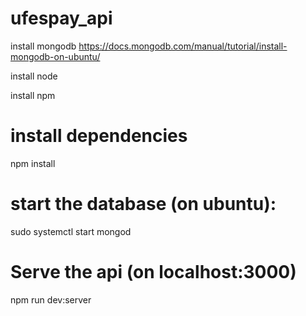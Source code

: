 # ufespay_api

install mongodb https://docs.mongodb.com/manual/tutorial/install-mongodb-on-ubuntu/

install node

install npm

# install dependencies

npm install

# start the database (on ubuntu):

sudo systemctl start mongod

# Serve the api (on localhost:3000)

npm run dev:server